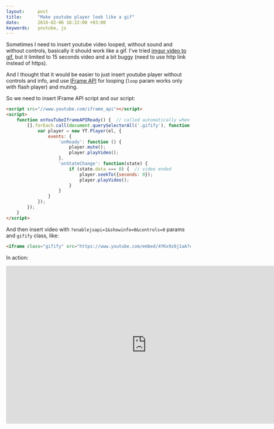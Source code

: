 ```yaml
---
layout:     post
title:      "Make youtube player look like a gif"
date:       2016-02-06 18:22:00 +03:00
keywords:   youtube, js
---
```


Sometimes I need to insert youtube video looped, without sound and without controls, basically it 
should work like a gif. I've tried [imgur video to gif](https://imgur.com/vidgif), but it limited to 15 seconds
video and a bit buggy (need to use http link instead of https).

And I thought that it would be easier
to just insert youtube player without controls and info, and use [IFrame API](https://developers.google.com/youtube/iframe_api_reference)
for looping (`loop` param works only with flash player) and muting.
 
So we need to insert IFrame API script and our script:

~~~html
<script src="//www.youtube.com/iframe_api"></script>
<script>
    function onYouTubeIframeAPIReady() {  // called automatically when IFrame API loaded
        [].forEach.call(document.querySelectorAll('.gifify'), function(el) {
            var player = new YT.Player(el, {
                events: {
                    'onReady': function () {
                        player.mute();
                        player.playVideo();
                    },
                    'onStateChange': function(state) {
                        if (state.data === 0) {  // video ended
                            player.seekTo({seconds: 0});
                            player.playVideo();
                        }
                    }
                }
            });
        });
    }
</script>
~~~

And then insert video with `?enablejsapi=1&showinfo=0&controls=0` params and `gifify` class, like:

~~~html
<iframe class="gifify" src="https://www.youtube.com/embed/4YKx9z6j1aA?enablejsapi=1&showinfo=0&controls=0" frameborder="0"></iframe>
~~~

In action:

<iframe class="gifify" width="766" height="431" src="https://www.youtube.com/embed/4YKx9z6j1aA?enablejsapi=1&showinfo=0&controls=0" frameborder="0"></iframe>
